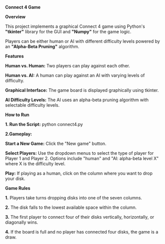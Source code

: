 ****Connect 4 Game****

****Overview****


This project implements a graphical Connect 4 game using Python's **"tkinter"** library for the GUI and **"Numpy"** for the game logic. 

Players can be either human or AI with different difficulty levels powered by an **"Alpha-Beta Pruning"** algorithm.

****Features****

**Human vs. Human:** Two players can play against each other.


**Human vs. AI:** A human can play against an AI with varying levels of difficulty.


**Graphical Interface:** The game board is displayed graphically using tkinter.


**AI Difficulty Levels:** The AI uses an alpha-beta pruning algorithm with selectable difficulty levels.


****How to Run****

**1. Run the Script:** python connect4.py


**2.Gameplay:**


**Start a New Game:** Click the "New game" button.


**Select Players:** Use the dropdown menus to select the type of player for Player 1 and Player 2. Options include "human" and "AI: alpha-beta level X" where X is the difficulty level.


**Play:** If playing as a human, click on the column where you want to drop your disk.


****Game Rules****


**1.** Players take turns dropping disks into one of the seven columns.


**2.** The disk falls to the lowest available space within the column.


**3.** The first player to connect four of their disks vertically, horizontally, or diagonally wins.


**4.** If the board is full and no player has connected four disks, the game is a draw.


